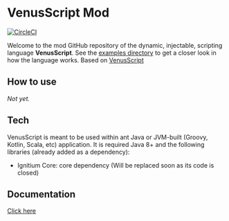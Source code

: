 # VenusScript Mod
[![CircleCI](https://circleci.com/gh/levkopo/VenusScript.svg?style=svg)](https://circleci.com/gh/levkopo/VenusScript) 

Welcome to the mod GitHub repository of the dynamic, injectable, scripting language **VenusScript**.
See the [examples directory](https://github.com/levkopo/VenusScript/tree/master/examples) to get a closer look in how the language works.
Based on [VenusScript](https://github.com/BloodShura/VenusScript)

## How to use
*Not yet.*

## Tech
VenusScript is meant to be used within ant Java or JVM-built (Groovy, Kotlin, Scala, etc) application. It is required Java 8+ and the following libraries (already added as a dependency):
- Ignitium Core: core dependency (Will be replaced soon as its code is closed)

## Documentation
[Click here](https://levkopo.github.io/VenusScript/)
